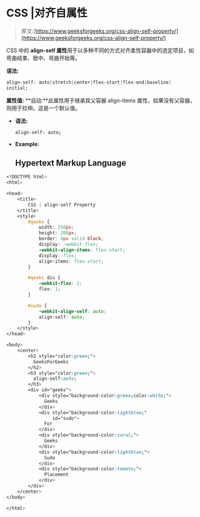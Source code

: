 # CSS |对齐自属性

> 原文:[https://www.geeksforgeeks.org/css-align-self-property/](https://www.geeksforgeeks.org/css-align-self-property/)

CSS 中的 **align-self 属性**用于以多种不同的方式对齐柔性容器中的选定项目，如弯曲结束、居中、弯曲开始等。

**语法:**

```css
align-self: auto|stretch|center|flex-start|flex-end|baseline|
initial;
```

**属性值:**
**自动:**此属性用于继承其父容器 align-items 属性，如果没有父容器，则用于拉伸。这是一个默认值。

*   **语法:**

    ```css
    align-self: auto;
    ```

*   **Example:**

    ## Hypertext Markup Language

```css
<!DOCTYPE html>
<html>

<head>
    <title>
        CSS | align-self Property
    </title>
    <style>
        #geeks {
            width: 250px;
            height: 200px;
            border: 4px solid black;
            display: -webkit-flex;
            -webkit-align-items: flex-start;
            display: flex;
            align-items: flex-start;
        }

        #geeks div {
            -webkit-flex: 2;
            flex: 1;
        }

        #sudo {
            -webkit-align-self: auto;
            align-self: auto;
        }
    </style>
</head>

<body>
    <center>
        <h2 style="color:green;">
          GeeksForGeeks
        </h2>
        <h3 style="color:green;">
          align-self:auto;
        </h3>
        <div id="geeks">
            <div style="background-color:green;color:white;">
              Geeks
            </div>
            <div style="background-color:lightblue;"
                 id="sudo">
              For
            </div>
            <div style="background-color:coral;">
              Geeks
            </div>
            <div style="background-color:lightblue;">
              Sudo
            </div>
            <div style="background-color:tomato;">
              Placement
            </div>
        </div>
    </center>
</body>

</html>         
```
